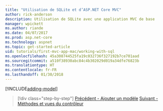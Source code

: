 ```yaml
---
title: "Utilisation de SQLite et d’ASP.NET Core MVC"
author: rick-anderson
description: Utilisation de SQLite avec une application MVC de base
manager: wpickett
ms.author: riande
ms.date: 04/07/2017
ms.prod: asp.net-core
ms.technology: aspnet
ms.topic: get-started-article
uid: tutorials/first-mvc-app-mac/working-with-sql
ms.openlocfilehash: 45a308744525fa19c032736f327192b7ce701aad
ms.sourcegitcommit: a510f38930abc84c4b302029d019a34dfe76823b
ms.translationtype: HT
ms.contentlocale: fr-FR
ms.lasthandoff: 01/30/2018
---
```

[!INCLUDE[adding-model](../../includes/mvc-intro/sql.md)]

>[!div class="step-by-step"]
[Précédent - Ajouter un modèle](adding-model.md)
[Suivant - Méthodes et vues du contrôleur](controller-methods-views.md)
